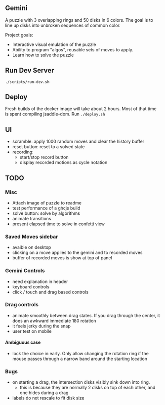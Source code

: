 ## Gemini 
A puzzle with 3 overlapping rings and 50 disks in 6 colors. The goal is to line up disks into unbroken sequences of common color.

Project goals:
- Interactive visual emulation of the puzzle
- Ability to program "algos", reusable sets of moves to apply.
- Learn how to solve the puzzle

## Run Dev Server
`./scripts/run-dev.sh`

## Deploy
Fresh builds of the docker image will take about 2 hours. Most of that time is spent compiling jsaddle-dom.
Run `./deploy.sh`

## UI
- scramble: apply 1000 random moves and clear the history buffer
- reset button: reset to a solved state
- recording:
    - start/stop record button
    - display recorded motions as cycle notation

## TODO
### Misc
- Attach image of puzzle to readme
- test performance of a ghcjs build
- solve button: solve by algorithms
- animate transitions
- present elapsed time to solve in confetti view

### Saved Moves sidebar
- avaible on desktop
- clicking on a move applies to the gemini and to recorded moves
- buffer of recorded moves is show at top of panel

### Gemini Controls
- need explanation in header
- keyboard controls
- click / touch and drag based controls

### Drag controls
- animate smoothly between drag states. If you drag through the center, it does an awkward immediate 180 rotation
- it feels jerky during the snap
- user test on mobile


#### Ambiguous case
- lock the choice in early. Only allow changing the rotation ring if the mouse passes through a narrow band
 around the starting location


### Bugs
- on starting a drag, the intersection disks visibly sink down into ring. 
    - this is because they are normally  2 disks on top of each other, and one hides during a drag
- labels do not rescale to fit disk size
